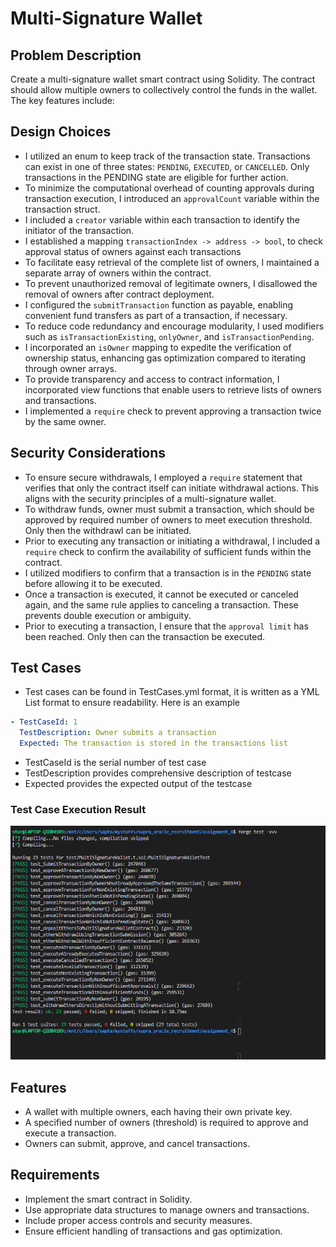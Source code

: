 # Multi-Signature Wallet

## Problem Description

Create a multi-signature wallet smart contract using Solidity. The contract should allow multiple owners to collectively control the funds in the wallet. The key features include:

## Design Choices

- I utilized an enum to keep track of the transaction state. Transactions can exist in one of three states: `PENDING`, `EXECUTED`, or `CANCELLED`. Only transactions in the PENDING state are eligible for further action.
- To minimize the computational overhead of counting approvals during transaction execution, I introduced an `approvalCount` variable within the transaction struct.
- I included a `creator` variable within each transaction to identify the initiator of the transaction.
- I established a mapping `transactionIndex -> address -> bool`, to check approval status of owners against each transactions
- To facilitate easy retrieval of the complete list of owners, I maintained a separate array of owners within the contract.
- To prevent unauthorized removal of legitimate owners, I disallowed the removal of owners after contract deployment.
- I configured the `submitTransaction` function as payable, enabling convenient fund transfers as part of a transaction, if necessary.
- To reduce code redundancy and encourage modularity, I used modifiers such as `isTransactionExisting`, `onlyOwner`, and `isTransactionPending`.
- I incorporated an `isOwner` mapping to expedite the verification of ownership status, enhancing gas optimization compared to iterating through owner arrays.
- To provide transparency and access to contract information, I incorporated view functions that enable users to retrieve lists of owners and transactions.
- I implemented a `require` check to prevent approving a transaction twice by the same owner.

## Security Considerations

- To ensure secure withdrawals, I employed a `require` statement that verifies that only the contract itself can initiate withdrawal actions. This aligns with the security principles of a multi-signature wallet.
- To withdraw funds, owner must submit a transaction, which should be approved by required number of owners to meet execution threshold. Only then the withdrawl can be initiated.
- Prior to executing any transaction or initiating a withdrawal, I included a `require` check to confirm the availability of sufficient funds within the contract.
- I utilized modifiers to confirm that a transaction is in the `PENDING` state before allowing it to be executed.
- Once a transaction is executed, it cannot be executed or canceled again, and the same rule applies to canceling a transaction. These prevents double execution or ambiguity.
- Prior to executing a transaction, I ensure that the `approval limit` has been reached. Only then can the transaction be executed.

## Test Cases

- Test cases can be found in TestCases.yml format, it is written as a YML List format to ensure readability. Here is an example

```yml
- TestCaseId: 1
  TestDescription: Owner submits a transaction
  Expected: The transaction is stored in the transactions list
```

- TestCaseId is the serial number of test case
- TestDescription provides comprehensive description of testcase
- Expected provides the expected output of the testcase

### Test Case Execution Result

![Test Case result](./Test_case_pass_sc.png)

## Features

- A wallet with multiple owners, each having their own private key.
- A specified number of owners (threshold) is required to approve and execute a transaction.
- Owners can submit, approve, and cancel transactions.

## Requirements

- Implement the smart contract in Solidity.
- Use appropriate data structures to manage owners and transactions.
- Include proper access controls and security measures.
- Ensure efficient handling of transactions and gas optimization.
